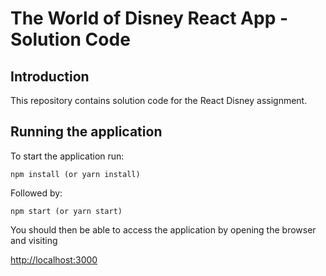 # The World of Disney React App - Solution Code

## Introduction

This repository contains solution code for the React Disney assignment.

## Running the application

To start the application run:

```
npm install (or yarn install)
```

Followed by:

```
npm start (or yarn start)
```

You should then be able to access the application by opening the browser and visiting

[http://localhost:3000](http://localhost:3000)
